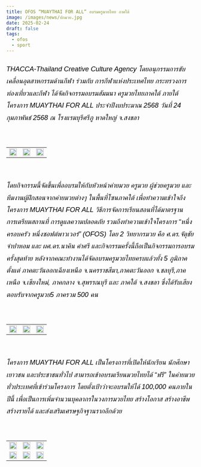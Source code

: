 ```yaml
---
title: OFOS “MUAYTHAI FOR ALL” อบรมครูมวยไทย ภาคใต้
image: /images/news/ปกมวย.jpg
date: 2025-02-24
draft: false
tags:
  - ofos
  - sport
---
```

<style>
    body {
        color: black;
    }

    h3 {
        color: #ca2031;
        font-family: "IBM Plex Sans Thai", sans-serif;
        font-weight: bold;
        font-size: 26px;
        line-height: 1.8;
    }

    h4 {
        color: black;
        font-family: "IBM Plex Sans Thai", sans-serif;
        font-weight: bold;
        font-size: 20px;
        line-height: 1.8;
    }

h5 {
        color: black;
        font-family: "sarabun", sans-serif;
        font-weight: lighter;
        font-size: 18px;
        line-height: 1.8;
    }
</style>

##### THACCA-Thailand Creative Culture Agency โดยอนุกรรมการขับเคลื่อนอุตสาหกรรมด้านกีฬา ร่วมกับ การกีฬาแห่งประเทศไทย กระทรวงการท่องเที่ยวและกีฬา ได้จัดกิจกรรมอบรมสัมมนา ครูมวยไทยภาคใต้ ภายใต้โครงการ MUAYTHAI FOR ALL ประจำปีงบประมาณ 2568 วันที่ 24 กุมภาพันธ์ 2568 ณ โรงแรมบุรีศรีภู หาดใหญ่ จ.สงขลา

<p><br></p>
<table style="width: 100%; border-collapse: collapse; border: 0px solid rgb(255, 255, 255);">
    <tbody>
        <tr>
            <td style="width: 33.3333%; border: 0px solid rgb(255, 255, 255);"><img src="/images/มวย2.jpg.jpg" style="width: 100%;object-fit;"><br></td>
            <td style="width: 33.3333%; border: 0px solid rgb(255, 255, 255);"><img src="/images/มวย13.jpg" style="width: 100%;object-fit;"><br></td>
            <td style="width: 33.3333%; border: 0px solid rgb(255, 255, 255);"><img src="/images/มวย5.jpg" style="width: 100%;object-fit;"><br></td>
        </tr> </tr>
    </tbody>
</table>

<p><br></p>

##### โดยกิจกรรมนี้จัดขึ้นเพื่ออบรมให้กับหัวหน้าค่ายมวย ครูมวย ผู้ช่วยครูมวย และทีมงานผู้ฝึกสอนจากค่ายมวยต่างๆ ในพื้นที่โซนภาคใต้ เพื่อทำความเข้าใจถึงโครงการ MUAYTHAI FOR ALL วิธีการจัดการเรียนสอนที่ได้มาตรฐาน การเตรียมสถานที่ การดูแลความปลอดภัย รวมถึงทำความเข้าใจโครงการ “หนึ่งครอบครัว หนึ่งซอฟต์พาวเวอร์” (OFOS) โดย 2 วิทยากรมวย คือ ศ.ดร.จัตุชัย จำปาหอม และ ผศ.ดร.นาคิน คำศรี และกิจกรรมครั้งนี้ถือเป็นกิจกรรมการอบรมครั้งสุดท้าย หลังจากคณะทำงานได้จัดอบรมครูมวยไทยครบแล้วทั้ง 5 ภูมิภาค ตั้งแต่ ภาคตะวันออกเฉียงเหนือ จ.นครราชสีมา,ภาคตะวันออก จ.ชลบุรี,ภาคเหนือ จ.เชียงใหม่, ภาคกลาง จ.สุพรรณบุรี และ ภาคใต้ จ.สงขลา ซึ่งได้รับเสียงตอบรับจากครูมวย5 ภาครวม 500 คน

<p><br></p>
<table style="width: 100%; border-collapse: collapse; border: 0px solid rgb(255, 255, 255);">
    <tbody>
        <tr>
            <td style="width: 33.3333%; border: 0px solid rgb(255, 255, 255);"><img src="/images/มวย3.jpg" style="width: 100%;object-fit;"><br></td>
            <td style="width: 33.3333%; border: 0px solid rgb(255, 255, 255);"><img src="/images/มวย4.jpg" style="width: 100%;object-fit;"><br></td>
            <td style="width: 33.3333%; border: 0px solid rgb(255, 255, 255);"><img src="/images/มวย8.jpg" style="width: 100%;object-fit;"><br></td>
        </tr> </tr>
    </tbody>
</table>

<p><br></p>

##### โครงการ MUAYTHAI FOR ALL เป็นโครงการที่เปิดให้นักเรียน นักศึกษา เยาวชน และประชาชนทั่วไป สามารถเข้าอบรมเรียนมวยไทยได้ “ฟรี” ในค่ายมวยทั่วประเทศที่เข้าร่วมโครงการ โดยตั้งเป้าว่าจะอบรมให้ได้ 100,000 คนภายในปีนี้ เพื่อเป็นการเพิ่มจำนวนบุคลากรในวงการมวยไทย สร้างโอกาส สร้างอาชีพ สร้างรายได้ และส่งเสริมเศรษฐกิจฐานรากอีกด้วย

<p><br></p>
<table style="width: 100%; border-collapse: collapse; border: 0px solid rgb(255, 255, 255);">
    <tbody>
        <tr>
            <td style="width: 33.3333%; border: 0px solid rgb(255, 255, 255);"><img src="/images/มวย6.jpg" style="width: 100%;object-fit;"><br></td>
            <td style="width: 33.3333%; border: 0px solid rgb(255, 255, 255);"><img src="/images/มวย7.jpg" style="width: 100%;object-fit;"><br></td>
            <td style="width: 33.3333%; border: 0px solid rgb(255, 255, 255);"><img src="/images/มวย11.jpg" style="width: 100%;object-fit;"><br></td>
        </tr> </tr>

 <tr>
            <td style="width: 33.3333%; border: 0px solid rgb(255, 255, 255);"><img src="/images/มวย10.jpg" style="width: 100%;object-fit;"><br></td>
            <td style="width: 33.3333%; border: 0px solid rgb(255, 255, 255);"><img src="/images/มวย12.jpg" style="width: 100%;object-fit;"><br></td>
            <td style="width: 33.3333%; border: 0px solid rgb(255, 255, 255);"><img src="/images/มวย9.jpg" style="width: 100%;object-fit;"><br></td>
        </tr> </tr>
    </tbody>
</table>

<p><br></p>
